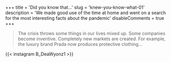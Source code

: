 +++
title = 'Did you know that...'
slug = 'knew-you-know-what-01'
description = 'We made good use of the time at home and went on a search for the most interesting facts about the pandemic'
disableComments = true
+++

> The crisis throws some things in our lives mixed up. Some companies become inventive. Completely new markets are created. For example, the luxury brand Prada now produces protective clothing...

{{< instagram B_DeaWyonz1 >}}